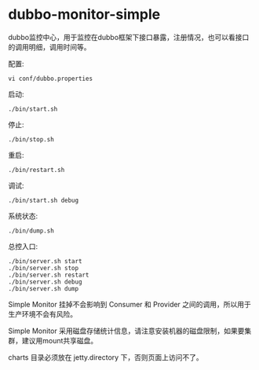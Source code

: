 # dubbo-monitor-simple

dubbo监控中心，用于监控在dubbo框架下接口暴露，注册情况，也可以看接口的调用明细，调用时间等。

配置:

    vi conf/dubbo.properties

启动:

    ./bin/start.sh

停止:

    ./bin/stop.sh

重启:

    ./bin/restart.sh

调试:

    ./bin/start.sh debug

系统状态:

    ./bin/dump.sh

总控入口:

    ./bin/server.sh start
    ./bin/server.sh stop
    ./bin/server.sh restart
    ./bin/server.sh debug
    ./bin/server.sh dump

Simple Monitor 挂掉不会影响到 Consumer 和 Provider 之间的调用，所以用于生产环境不会有风险。

Simple Monitor 采用磁盘存储统计信息，请注意安装机器的磁盘限制，如果要集群，建议用mount共享磁盘。

charts 目录必须放在 jetty.directory 下，否则页面上访问不了。
